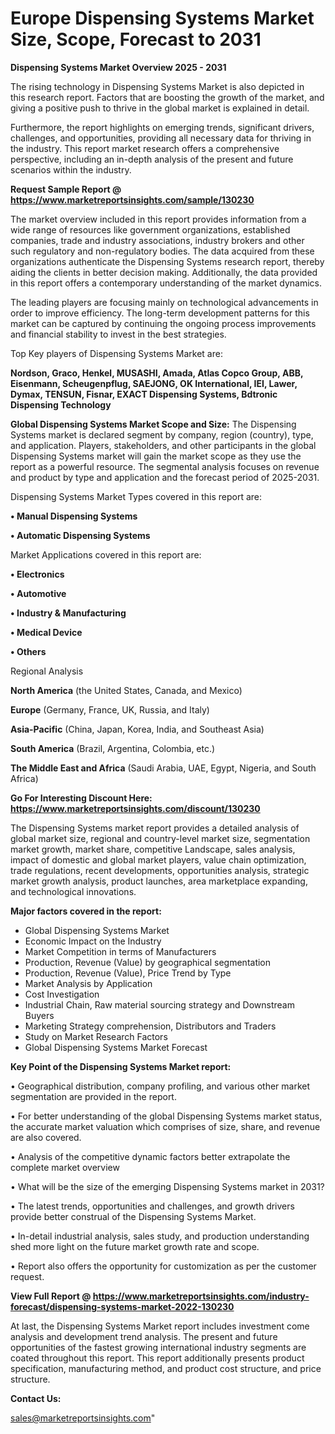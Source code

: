 # Europe Dispensing Systems Market Size, Scope, Forecast to 2031

<Strong> Dispensing Systems Market Overview 2025 - 2031</strong>

The rising technology in Dispensing Systems Market is also depicted in this research report. Factors that are boosting the growth of the market, and giving a positive push to thrive in the global market is explained in detail.

Furthermore, the report highlights on emerging trends, significant drivers, challenges, and opportunities, providing all necessary data for thriving in the industry. This report market research offers a comprehensive perspective, including an in-depth analysis of the present and future scenarios within the industry.

<strong>Request Sample Report @ <a href=https://www.marketreportsinsights.com/sample/130230>https://www.marketreportsinsights.com/sample/130230</a></strong>

The market overview included in this report provides information from a wide range of resources like government organizations, established companies, trade and industry associations, industry brokers and other such regulatory and non-regulatory bodies. The data acquired from these organizations authenticate the Dispensing Systems research report, thereby aiding the clients in better decision making. Additionally, the data provided in this report offers a contemporary understanding of the market dynamics.

The leading players are focusing mainly on technological advancements in order to improve efficiency. The long-term development patterns for this market can be captured by continuing the ongoing process improvements and financial stability to invest in the best strategies.

Top Key players of Dispensing Systems Market are:

<strong>Nordson, Graco, Henkel, MUSASHI, Amada, Atlas Copco Group, ABB, Eisenmann, Scheugenpflug, SAEJONG, OK International, IEI, Lawer, Dymax, TENSUN, Fisnar, EXACT Dispensing Systems, Bdtronic Dispensing Technology</strong>

<strong><b>Global Dispensing Systems Market Scope and Size:</b></strong>
The Dispensing Systems market is declared segment by company, region (country), type, and application. Players, stakeholders, and other participants in the global Dispensing Systems market will gain the market scope as they use the report as a powerful resource. The segmental analysis focuses on revenue and product by type and application and the forecast period of 2025-2031.

Dispensing Systems Market Types covered in this report are:

<strong>• Manual Dispensing Systems

• Automatic Dispensing Systems</strong>

Market Applications covered in this report are:

<strong>• Electronics

• Automotive

• Industry & Manufacturing

• Medical Device

• Others</strong> 

Regional Analysis

<strong>North America</strong> (the United States, Canada, and Mexico)

<strong>Europe</strong> (Germany, France, UK, Russia, and Italy)

<strong>Asia-Pacific</strong> (China, Japan, Korea, India, and Southeast Asia)

<strong>South America</strong> (Brazil, Argentina, Colombia, etc.)

<strong>The Middle East and Africa</strong> (Saudi Arabia, UAE, Egypt, Nigeria, and South Africa)

<strong>Go For Interesting Discount Here: <a href=https://www.marketreportsinsights.com/discount/130230>https://www.marketreportsinsights.com/discount/130230</a></strong>

The Dispensing Systems market report provides a detailed analysis of global market size, regional and country-level market size, segmentation market growth, market share, competitive Landscape, sales analysis, impact of domestic and global market players, value chain optimization, trade regulations, recent developments, opportunities analysis, strategic market growth analysis, product launches, area marketplace expanding, and technological innovations.

<strong><b>Major factors covered in the report:</b></strong>
<ul>
  <li>Global Dispensing Systems Market </li>
  <li>Economic Impact on the Industry</li>
  <li>Market Competition in terms of Manufacturers</li>
  <li>Production, Revenue (Value) by geographical segmentation</li>
  <li>Production, Revenue (Value), Price Trend by Type</li>
  <li>Market Analysis by Application</li>
  <li>Cost Investigation</li>
  <li>Industrial Chain, Raw material sourcing strategy and Downstream Buyers</li>
  <li>Marketing Strategy comprehension, Distributors and Traders</li>
  <li>Study on Market Research Factors</li>
  <li>Global Dispensing Systems Market Forecast</li>
</ul>

<strong><b>Key Point of the Dispensing Systems Market report:</b></strong>

• Geographical distribution, company profiling, and various other market segmentation are provided in the report.

• For better understanding of the global Dispensing Systems market status, the accurate market valuation which comprises of size, share, and revenue are also covered.

• Analysis of the competitive dynamic factors better extrapolate the complete market overview

• What will be the size of the emerging Dispensing Systems market in 2031?

• The latest trends, opportunities and challenges, and growth drivers provide better construal of the Dispensing Systems Market.

• In-detail industrial analysis, sales study, and production understanding shed more light on the future market growth rate and scope.

• Report also offers the opportunity for customization as per the customer request.

<strong><b>View Full Report @ <a href=https://www.marketreportsinsights.com/industry-forecast/dispensing-systems-market-2022-130230>https://www.marketreportsinsights.com/industry-forecast/dispensing-systems-market-2022-130230</a></b></strong>


At last, the Dispensing Systems Market report includes investment come analysis and development trend analysis. The present and future opportunities of the fastest growing international industry segments are coated throughout this report. This report additionally presents product specification, manufacturing method, and product cost structure, and price structure.

<strong>Contact Us:</strong>

sales@marketreportsinsights.com"
